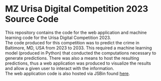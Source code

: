 # MZ Urisa Digital Competition 2023 Source Code
This repository contains the code for the web application and machine learning code for the Urisa Digital Competition 2023.<br/>
The code produced for this competition was to predict the crime in Baltimore, MD, USA from 2023 to 2033. This required a machine learning model (produced in Python) that conducted the computations necessary to generate predictions. There was also a means to host the resulting predictions, thus a web application was produced to visualize the results and allow a given user to interact with the information. <br/>
The web application code is also hosted via JSBin found [here](https://output.jsbin.com/fazozin).
